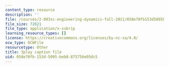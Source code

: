 ```yaml
---
content_type: resource
description: ''
file: /courses/2-003sc-engineering-dynamics-fall-2011/058e70fb153d5095beb8875756e05dc5_9_d8CQrCYUw.vtt
file_size: 72821
file_type: application/x-subrip
learning_resource_types: []
license: https://creativecommons.org/licenses/by-nc-sa/4.0/
ocw_type: OCWFile
resourcetype: Other
title: 3play caption file
uid: 058e70fb-153d-5095-beb8-875756e05dc5
---
```

